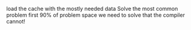 load the cache with the mostly needed data
Solve the most common problem first
90% of problem space we need to solve that the compiler cannot!

